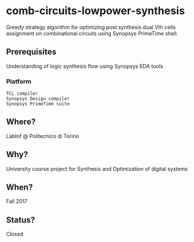 # comb-circuits-lowpower-synthesis
Greedy strategy algorithm for optimizing post synthesis dual Vth cells assignment on combinational circuits using Synopsys PrimeTime shell.

## Prerequisites
Understanding of logic synthesis flow using Synopsys EDA tools

### Platform
```
TCL compiler
Synopsys Design compiler
Synopsys PrimeTime suite
```
## Where?
LabInf @ Politecnico di Torino

## Why?
University course project for Synthesis and Optimization of digital systems

## When?
Fall 2017

## Status?
Closed
